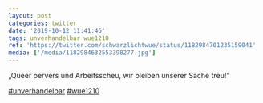```yaml
---
layout: post
categories: twitter
date: '2019-10-12 11:41:46'
tags: unverhandelbar wue1210
ref: 'https://twitter.com/schwarzlichtwue/status/1182984701235159041'
media: ['/media/1182984632553398277.jpg']
---
```

„Queer pervers und Arbeitsscheu, wir bleiben unserer Sache treu!“

[#unverhandelbar](/t/unverhandelbar) [#wue1210](/t/wue1210) 